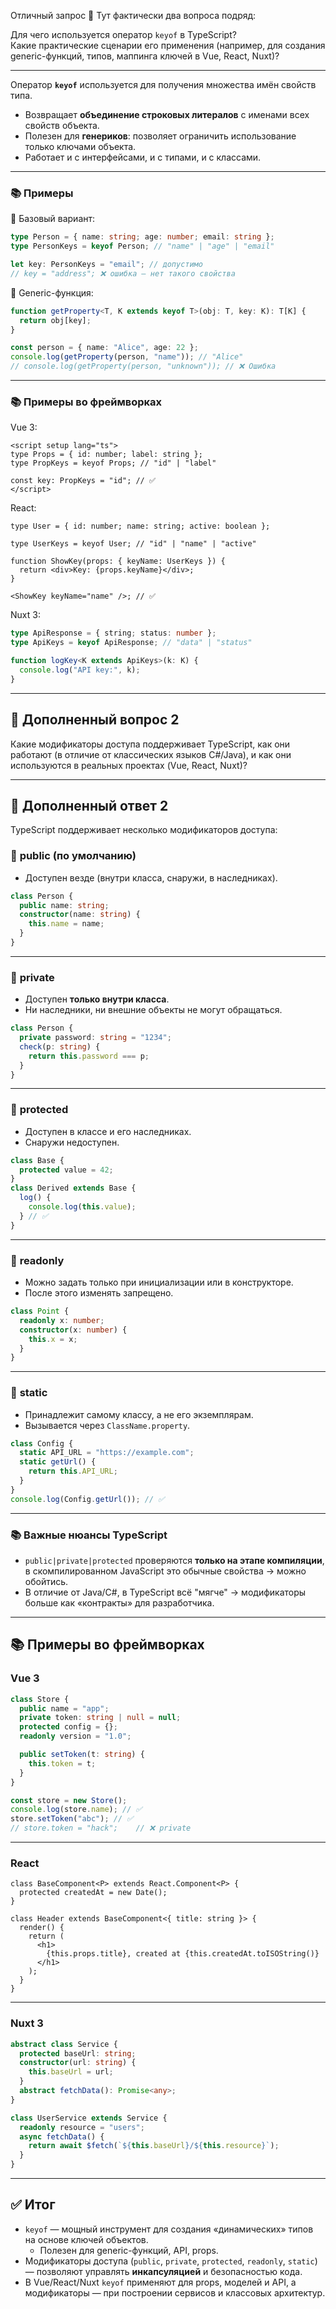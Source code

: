 Отличный запрос 🙌 Тут фактически два вопроса подряд:

Для чего используется оператор `keyof` в TypeScript?  
Какие практические сценарии его применения (например, для создания generic-функций, типов, маппинга ключей в Vue, React, Nuxt)?

---

Оператор **`keyof`** используется для получения множества имён свойств типа.

- Возвращает **объединение строковых литералов** с именами всех свойств объекта.
- Полезен для **генериков**: позволяет ограничить использование только ключами объекта.
- Работает и с интерфейсами, и с типами, и с классами.

---

### 📚 Примеры

🔹 Базовый вариант:

```ts
type Person = { name: string; age: number; email: string };
type PersonKeys = keyof Person; // "name" | "age" | "email"

let key: PersonKeys = "email"; // допустимо
// key = "address"; ❌ ошибка — нет такого свойства
```

🔹 Generic-функция:

```ts
function getProperty<T, K extends keyof T>(obj: T, key: K): T[K] {
  return obj[key];
}

const person = { name: "Alice", age: 22 };
console.log(getProperty(person, "name")); // "Alice"
// console.log(getProperty(person, "unknown")); // ❌ Ошибка
```

---

### 📚 Примеры во фреймворках

Vue 3:

```vue
<script setup lang="ts">
type Props = { id: number; label: string };
type PropKeys = keyof Props; // "id" | "label"

const key: PropKeys = "id"; // ✅
</script>
```

React:

```tsx
type User = { id: number; name: string; active: boolean };

type UserKeys = keyof User; // "id" | "name" | "active"

function ShowKey(props: { keyName: UserKeys }) {
  return <div>Key: {props.keyName}</div>;
}

<ShowKey keyName="name" />; // ✅
```

Nuxt 3:

```ts
type ApiResponse = { string; status: number };
type ApiKeys = keyof ApiResponse; // "data" | "status"

function logKey<K extends ApiKeys>(k: K) {
  console.log("API key:", k);
}
```

---

## 📌 Дополненный вопрос 2

Какие модификаторы доступа поддерживает TypeScript, как они работают (в отличие от классических языков C#/Java), и как они используются в реальных проектах (Vue, React, Nuxt)?

---

## 📌 Дополненный ответ 2

TypeScript поддерживает несколько модификаторов доступа:

### 🔹 **public** (по умолчанию)

- Доступен везде (внутри класса, снаружи, в наследниках).

```ts
class Person {
  public name: string;
  constructor(name: string) {
    this.name = name;
  }
}
```

---

### 🔹 **private**

- Доступен **только внутри класса**.
- Ни наследники, ни внешние объекты не могут обращаться.

```ts
class Person {
  private password: string = "1234";
  check(p: string) {
    return this.password === p;
  }
}
```

---

### 🔹 **protected**

- Доступен в классе и его наследниках.
- Снаружи недоступен.

```ts
class Base {
  protected value = 42;
}
class Derived extends Base {
  log() {
    console.log(this.value);
  } // ✅
}
```

---

### 🔹 **readonly**

- Можно задать только при инициализации или в конструкторе.
- После этого изменять запрещено.

```ts
class Point {
  readonly x: number;
  constructor(x: number) {
    this.x = x;
  }
}
```

---

### 🔹 **static**

- Принадлежит самому классу, а не его экземплярам.
- Вызывается через `ClassName.property`.

```ts
class Config {
  static API_URL = "https://example.com";
  static getUrl() {
    return this.API_URL;
  }
}
console.log(Config.getUrl()); // ✅
```

---

### 📚 Важные нюансы TypeScript

- `public|private|protected` проверяются **только на этапе компиляции**, в скомпилированном JavaScript это обычные свойства → можно обойтись.
- В отличие от Java/C#, в TypeScript всё "мягче" → модификаторы больше как «контракты» для разработчика.

---

## 📚 Примеры во фреймворках

### Vue 3

```ts
class Store {
  public name = "app";
  private token: string | null = null;
  protected config = {};
  readonly version = "1.0";

  public setToken(t: string) {
    this.token = t;
  }
}

const store = new Store();
console.log(store.name); // ✅
store.setToken("abc"); // ✅
// store.token = "hack";    // ❌ private
```

---

### React

```tsx
class BaseComponent<P> extends React.Component<P> {
  protected createdAt = new Date();
}

class Header extends BaseComponent<{ title: string }> {
  render() {
    return (
      <h1>
        {this.props.title}, created at {this.createdAt.toISOString()}
      </h1>
    );
  }
}
```

---

### Nuxt 3

```ts
abstract class Service {
  protected baseUrl: string;
  constructor(url: string) {
    this.baseUrl = url;
  }
  abstract fetchData(): Promise<any>;
}

class UserService extends Service {
  readonly resource = "users";
  async fetchData() {
    return await $fetch(`${this.baseUrl}/${this.resource}`);
  }
}
```

---

## ✅ Итог

- `keyof` — мощный инструмент для создания «динамических» типов на основе ключей объектов.
  - Полезен для generic-функций, API, props.
- Модификаторы доступа (`public`, `private`, `protected`, `readonly`, `static`) — позволяют управлять **инкапсуляцией** и безопасностью кода.
- В Vue/React/Nuxt `keyof` применяют для props, моделей и API, а модификаторы — при построении сервисов и классовых архитектур.
